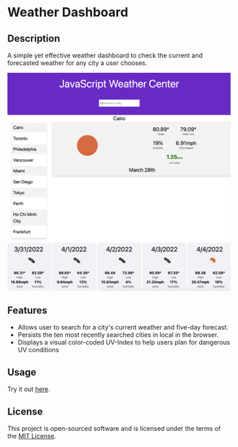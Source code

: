 # Weather Dashboard

## Description

A simple yet effective weather dashboard to check the current and forecasted weather for any city a user chooses.

![Screenshot of completed password generator](./assets/screenshot.png)

## Features

- Allows user to search for a city's current weather and five-day forecast.
- Persists the ten most recently searched cities in local in the browser.
- Displays a visual color-coded UV-Index to help users plan for dangerous UV conditions

## Usage

Try it out [here](https://mcarson24.github.io/weather_dashboard/).


## License

This project is open-sourced software and is licensed under the terms of the [MIT License](https://opensource.org/licenses/MIT).


